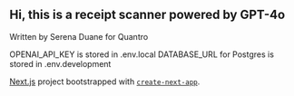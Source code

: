 ## Hi, this is a receipt scanner powered by GPT-4o
Written by Serena Duane for Quantro


OPENAI_API_KEY is stored in .env.local
DATABASE_URL for Postgres is stored in .env.development


[Next.js](https://nextjs.org) project bootstrapped with [`create-next-app`](https://nextjs.org/docs/app/api-reference/cli/create-next-app).
